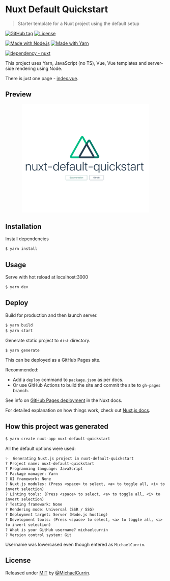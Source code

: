 # Nuxt Default Quickstart
> Starter template for a Nuxt project using the default setup

[![GitHub tag](https://img.shields.io/github/tag/MichaelCurrin/nuxt-default-quickstart?include_prereleases=&sort=semver)](https://github.com/MichaelCurrin/nuxt-default-quickstart/releases/)
[![License](https://img.shields.io/badge/License-MIT-blue)](#license)

[![Made with Node.js](https://img.shields.io/badge/Node.js->%3D12-blue?logo=node.js&logoColor=white)](https://nodejs.org)
[![Made with Yarn](https://img.shields.io/badge/Yarn->%3D1-blue?logo=yarn&logoColor=white)](https://yarnpkg.com/)

[![dependency - nuxt](https://img.shields.io/badge/dependency-nuxt-blue)](https://www.npmjs.com/package/nuxt)

This project uses Yarn, JavaScript (no TS), Vue, Vue templates and server-side rendering using Node.

There is just one page - [index.vue](/pages/index.vue).


## Preview

<div align="center">
    <img src="/sample.png" alt="Sample screenshot" title="Sample screenshot" width="400" />
</div>


## Installation

Install dependencies

```sh
$ yarn install
```


## Usage

Serve with hot reload at localhost:3000

```sh
$ yarn dev
```


## Deploy

Build for production and then launch server.

```sh
$ yarn build
$ yarn start
```

Generate static project to `dist` directory.

```sh
$ yarn generate
```

This can be deployed as a GitHub Pages site. 

Recommended:

- Add a `deploy` command to `package.json` as per docs.
- Or use GitHub Actions to build the site and commit the site to `gh-pages` branch.

See info on [GitHub Pages deployment](https://nuxtjs.org/docs/2.x/deployment/github-pages/) in the Nuxt docs.

For detailed explanation on how things work, check out [Nuxt.js docs](https://nuxtjs.org).


## How this project was generated

```sh
$ yarn create nuxt-app nuxt-default-quickstart
```

All the default options were used:

```
✨  Generating Nuxt.js project in nuxt-default-quickstart
? Project name: nuxt-default-quickstart
? Programming language: JavaScript
? Package manager: Yarn
? UI framework: None
? Nuxt.js modules: (Press <space> to select, <a> to toggle all, <i> to invert selection)
? Linting tools: (Press <space> to select, <a> to toggle all, <i> to invert selection)
? Testing framework: None
? Rendering mode: Universal (SSR / SSG)
? Deployment target: Server (Node.js hosting)
? Development tools: (Press <space> to select, <a> to toggle all, <i> to invert selection)
? What is your GitHub username? michaelcurrin
? Version control system: Git
```

Username was lowercased even though entered as `MichaelCurrin`.


## License

Released under [MIT](/LICENSE) by [@MichaelCurrin](https://github.com/MichaelCurrin).
